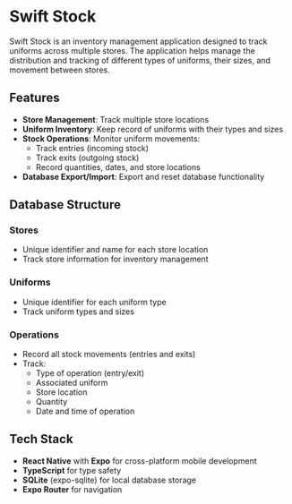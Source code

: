 # Swift Stock

Swift Stock is an inventory management application designed to track uniforms across multiple stores. The application helps manage the distribution and tracking of different types of uniforms, their sizes, and movement between stores.

## Features

- **Store Management**: Track multiple store locations
- **Uniform Inventory**: Keep record of uniforms with their types and sizes
- **Stock Operations**: Monitor uniform movements:
  - Track entries (incoming stock)
  - Track exits (outgoing stock)
  - Record quantities, dates, and store locations
- **Database Export/Import**: Export and reset database functionality

## Database Structure

### Stores
- Unique identifier and name for each store location
- Track store information for inventory management

### Uniforms
- Unique identifier for each uniform type
- Track uniform types and sizes

### Operations
- Record all stock movements (entries and exits)
- Track:
  - Type of operation (entry/exit)
  - Associated uniform
  - Store location
  - Quantity
  - Date and time of operation

## Tech Stack

- **React Native** with **Expo** for cross-platform mobile development
- **TypeScript** for type safety
- **SQLite** (expo-sqlite) for local database storage
- **Expo Router** for navigation
